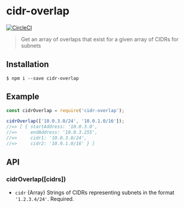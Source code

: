 # cidr-overlap
[![CircleCI](https://circleci.com/gh/joesanford/cidr-overlap/tree/master.svg?style=svg)](https://circleci.com/gh/joesanford/cidr-overlap/tree/master)
> Get an array of overlaps that exist for a given array of CIDRs for subnets

## Installation
```
$ npm i --save cidr-overlap
```

## Example
```js
const cidrOverlap = require('cidr-overlap');

cidrOverlap(['10.0.3.0/24', '10.0.1.0/16']);
//=> [ { startAddress: '10.0.3.0',
//=>     endAddress: '10.0.3.255',
//=>     cidr1: '10.0.3.0/24',
//=>     cidr2: '10.0.1.0/16' } ]
```

## API
### cidrOverlap([cidrs])
- `cidr` {Array} Strings of CIDRs representing subnets in the format `'1.2.3.4/24'`. Required.